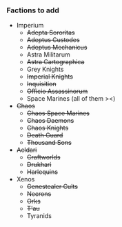### Factions to add
- Imperium
  - ~~Adepta Sororitas~~
  - ~~Adeptus Custodes~~
  - ~~Adeptus Mechanicus~~
  - Astra Militarum
  - ~~Astra Cartographica~~
  - Grey Knights
  - ~~Imperial Knights~~
  - ~~Inquisition~~
  - ~~Officio Assassinorum~~
  - Space Marines (all of them ><)
- ~~Chaos~~
  - ~~Chaos Space Marines~~
  - ~~Chaos Daemons~~
  - ~~Chaos Knights~~
  - ~~Death Guard~~
  - ~~Thousand Sons~~
- ~~Aeldari~~
  - ~~Craftworlds~~
  - ~~Drukhari~~
  - ~~Harlequins~~
- Xenos
  - ~~Genestealer Cults~~
  - ~~Necrons~~
  - ~~Orks~~
  - ~~T'au~~
  - Tyranids